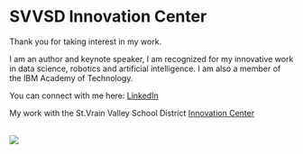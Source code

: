# SVVSD Innovation Center


Thank you for taking interest in my work.

I am an author and keynote speaker, I am recognized for my innovative work in data science, robotics and artificial intelligence. I am also a member of the IBM Academy of Technology. 

You can connect with me here: [LinkedIn](https://www.linkedin.com/in/ivanportilla/)


My work with the St.Vrain Valley School District [Innovation Center](http://innovation.svvsd.org/)

<br>

<img src="imgs/tjbot.png">
